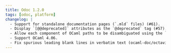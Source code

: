 ```yaml
---
title: Odoc 1.2.0
tags: [odoc, platform]
changelog: |
  - Support for standalone documentation pages (`.mld` files) (#61).
  - Display `[@@deprecated]` attributes as the `@deprecated` tag (#57).
  - Allow each component of OCaml paths to be disambiguated using the `kind-identifer` syntax (part of #61).
  - Support OCaml 4.06.
  - Fix spurious leading blank lines in verbatim text (ocaml-doc/octavius#6).
---
```



